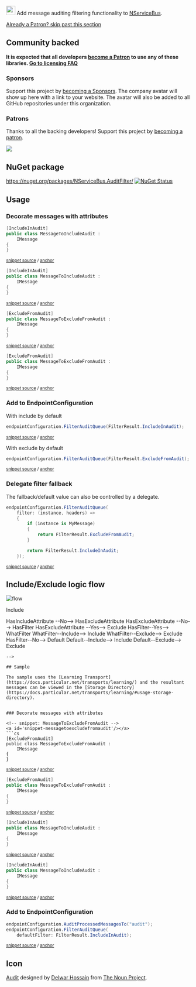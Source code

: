 <!--
GENERATED FILE - DO NOT EDIT
This file was generated by [MarkdownSnippets](https://github.com/SimonCropp/MarkdownSnippets).
Source File: /readme.source.md
To change this file edit the source file and then run MarkdownSnippets.
-->

<img src="/src/icon.png" height="25px"> Add message auditing filtering functionality to [NServiceBus](https://docs.particular.net/nservicebus/operations/auditing).

<!--- StartOpenCollectiveBackers -->

[Already a Patron? skip past this section](#endofbacking)


## Community backed

**It is expected that all developers [become a Patron](https://opencollective.com/nservicebusextensions/order/6976) to use any of these libraries. [Go to licensing FAQ](https://github.com/NServiceBusExtensions/Home/blob/master/readme.md#licensingpatron-faq)**


### Sponsors

Support this project by [becoming a Sponsors](https://opencollective.com/nservicebusextensions/order/6972). The company avatar will show up here with a link to your website. The avatar will also be added to all GitHub repositories under this organization.


### Patrons

Thanks to all the backing developers! Support this project by [becoming a patron](https://opencollective.com/nservicebusextensions/order/6976).

<img src="https://opencollective.com/nservicebusextensions/tiers/patron.svg?width=890&avatarHeight=60&button=false">

<!--- EndOpenCollectiveBackers -->

<a href="#" id="endofbacking"></a>

## NuGet package

https://nuget.org/packages/NServiceBus.AuditFilter/ [![NuGet Status](https://img.shields.io/nuget/v/NServiceBus.AuditFilter.svg)](https://www.nuget.org/packages/NServiceBus.AuditFilter/)


## Usage


### Decorate messages with attributes

<!-- snippet: MessageToIncludeAudit -->
<a id='snippet-messagetoincludeaudit'/></a>
```cs
[IncludeInAudit]
public class MessageToIncludeAudit :
    IMessage
{
}
```
<sup>[snippet source](/src/Sample/MessageToIncludeAudit.cs#L4-L10) / [anchor](#snippet-messagetoincludeaudit)</sup>
<a id='snippet-messagetoincludeaudit-1'/></a>
```cs
[IncludeInAudit]
public class MessageToIncludeAudit :
    IMessage
{
}
```
<sup>[snippet source](/src/Tests/Snippets/MessageToIncludeAudit.cs#L4-L12) / [anchor](#snippet-messagetoincludeaudit-1)</sup>
<!-- endsnippet -->

<!-- snippet: MessageToExcludeFromAudit -->
<a id='snippet-messagetoexcludefromaudit'/></a>
```cs
[ExcludeFromAudit]
public class MessageToExcludeFromAudit :
    IMessage
{
}
```
<sup>[snippet source](/src/Sample/MessageToExcludeFromAudit.cs#L4-L10) / [anchor](#snippet-messagetoexcludefromaudit)</sup>
<a id='snippet-messagetoexcludefromaudit-1'/></a>
```cs
[ExcludeFromAudit]
public class MessageToExcludeFromAudit :
    IMessage
{
}
```
<sup>[snippet source](/src/Tests/Snippets/MessageToExcludeFromAudit.cs#L4-L12) / [anchor](#snippet-messagetoexcludefromaudit-1)</sup>
<!-- endsnippet -->


### Add to EndpointConfiguration

With include by default

<!-- snippet: DefaultIncludeInAudit -->
<a id='snippet-defaultincludeinaudit'/></a>
```cs
endpointConfiguration.FilterAuditQueue(FilterResult.IncludeInAudit);
```
<sup>[snippet source](/src/Tests/Snippets/Usage.cs#L8-L12) / [anchor](#snippet-defaultincludeinaudit)</sup>
<!-- endsnippet -->

With exclude by default

<!-- snippet: DefaultExcludeFromAudit -->
<a id='snippet-defaultexcludefromaudit'/></a>
```cs
endpointConfiguration.FilterAuditQueue(FilterResult.ExcludeFromAudit);
```
<sup>[snippet source](/src/Tests/Snippets/Usage.cs#L13-L17) / [anchor](#snippet-defaultexcludefromaudit)</sup>
<!-- endsnippet -->


### Delegate filter fallback

The fallback/default value can also be controlled by a delegate.

<!-- snippet: FilterAuditByDelegate -->
<a id='snippet-filterauditbydelegate'/></a>
```cs
endpointConfiguration.FilterAuditQueue(
    filter: (instance, headers) =>
    {
        if (instance is MyMessage)
        {
            return FilterResult.ExcludeFromAudit;
        }

        return FilterResult.IncludeInAudit;
    });
```
<sup>[snippet source](/src/Tests/Snippets/Usage.cs#L18-L31) / [anchor](#snippet-filterauditbydelegate)</sup>
<!-- endsnippet -->


## Include/Exclude logic flow


![flow](flow.png)

<!--
```mermaid

graph TD

HasExcludeAttribute{Has Exclude<br />Attribute?}
HasIncludeAttribute{Has Include<br />Attribute?}

Include[Include in Audit]
Exclude[Exclude From Audit]
Default{What is the<br /> default?}

HasFilter{Has Filter<br />Defined?}
WhatFilter{Filter return<br /> value?}

HasIncludeAttribute --Yes--> Include
HasIncludeAttribute --No--> HasExcludeAttribute
HasExcludeAttribute --No--> HasFilter
HasExcludeAttribute --Yes--> Exclude
HasFilter--Yes--> WhatFilter
WhatFilter--Include--> Include
WhatFilter--Exclude--> Exclude
HasFilter--No--> Default
Default--Include--> Include
Default--Exclude--> Exclude

```
-->

## Sample

The sample uses the [Learning Transport](https://docs.particular.net/transports/learning/) and the resultant messages can be viewed in the [Storage Directory](https://docs.particular.net/transports/learning/#usage-storage-directory).


### Decorate messages with attributes

<!-- snippet: MessageToExcludeFromAudit -->
<a id='snippet-messagetoexcludefromaudit'/></a>
```cs
[ExcludeFromAudit]
public class MessageToExcludeFromAudit :
    IMessage
{
}
```
<sup>[snippet source](/src/Sample/MessageToExcludeFromAudit.cs#L4-L10) / [anchor](#snippet-messagetoexcludefromaudit)</sup>
<a id='snippet-messagetoexcludefromaudit-1'/></a>
```cs
[ExcludeFromAudit]
public class MessageToExcludeFromAudit :
    IMessage
{
}
```
<sup>[snippet source](/src/Tests/Snippets/MessageToExcludeFromAudit.cs#L4-L12) / [anchor](#snippet-messagetoexcludefromaudit-1)</sup>
<!-- endsnippet -->

<!-- snippet: MessageToIncludeAudit -->
<a id='snippet-messagetoincludeaudit'/></a>
```cs
[IncludeInAudit]
public class MessageToIncludeAudit :
    IMessage
{
}
```
<sup>[snippet source](/src/Sample/MessageToIncludeAudit.cs#L4-L10) / [anchor](#snippet-messagetoincludeaudit)</sup>
<a id='snippet-messagetoincludeaudit-1'/></a>
```cs
[IncludeInAudit]
public class MessageToIncludeAudit :
    IMessage
{
}
```
<sup>[snippet source](/src/Tests/Snippets/MessageToIncludeAudit.cs#L4-L12) / [anchor](#snippet-messagetoincludeaudit-1)</sup>
<!-- endsnippet -->


### Add to EndpointConfiguration

<!-- snippet: Enable -->
<a id='snippet-enable'/></a>
```cs
endpointConfiguration.AuditProcessedMessagesTo("audit");
endpointConfiguration.FilterAuditQueue(
    defaultFilter: FilterResult.IncludeInAudit);
```
<sup>[snippet source](/src/Sample/Program.cs#L19-L25) / [anchor](#snippet-enable)</sup>
<!-- endsnippet -->


## Icon

[Audit](https://thenounproject.com/term/audit/618766/) designed by [Delwar Hossain](https://thenounproject.com/delwar/) from [The Noun Project](https://thenounproject.com/).
